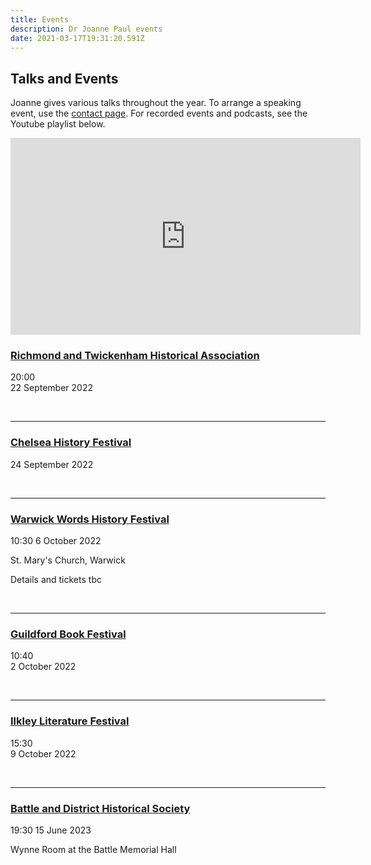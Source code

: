 ```yaml
---
title: Events
description: Dr Joanne Paul events
date: 2021-03-17T19:31:20.591Z
---
```

## Talks and Events

Joanne gives various talks throughout the year. To arrange a speaking event, use the [contact page](https://joannepaul.com/contact). For recorded events and podcasts, see the Youtube playlist below. 

<iframe width="560" height="315" src="https://www.youtube.com/embed/videoseries?list=PL5mt9ljgr-nGp8e9fTlCDjJLxozgQy90R" title="YouTube video player" frameborder="0" allow="accelerometer; autoplay; clipboard-write; encrypted-media; gyroscope; picture-in-picture" allowfullscreen></iframe>

<br/>

### [Richmond and Twickenham Historical Association](https://www.history.org.uk/branches/resource/1138/richmond-twickenham-branch-programme)

20:00\
22 September 2022 

<br/>

- - -

### [](https://warwickwords.co.uk/)[Chelsea History Festival](https://www.chelseahistoryfestival.com/)

24 September 2022

<br/>

- - -

### [Warwick Words History Festival](https://warwickwords.co.uk/)

10:30
6 October 2022

St. Mary's Church, Warwick

Details and tickets tbc

<br/>

- - -

### [Guildford Book Festival](http://www.guildfordbookfestival.co.uk/)

10:40\
2 October 2022

<br/>

- - -

### [Ilkley Literature Festival](https://www.ilkleyliteraturefestival.org.uk/)

15:30\
9 October 2022

<br/>

- - -

### [Battle and District Historical Society](https://battlehistorysociety.com/Programme/)

19:30
15 June 2023

Wynne Room at the Battle Memorial Hall

<br/>